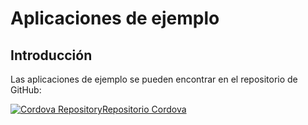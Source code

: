 # Aplicaciones de ejemplo

## Introducción

Las aplicaciones de ejemplo se pueden encontrar en el repositorio de GitHub:

[![Cordova Repository](@site/static/img/github_50.png)](https://github.com/facephi/sdk-mobile-cordova-samples/tree/master/2.0.0)<a href="https://github.com/facephi/sdk-mobile-cordova-samples/tree/master/2.0.0" rel="nofollow">Repositorio Cordova</a>
